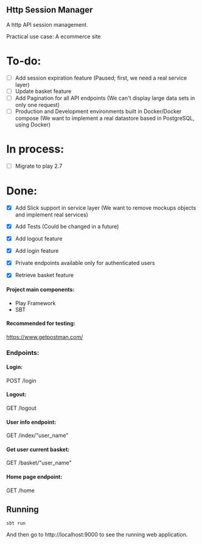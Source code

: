 
## Http Session Manager
A http API session management.

Practical use case: A ecommerce site


# To-do:

- [ ] Add session expiration feature (Paused; first, we need a real service layer)
- [ ] Update basket feature
- [ ] Add Pagination for all API endpoints (We can't display large data sets in only one request)
- [ ] Production and Development environments built in Docker/Docker compose (We want to implement a real datastore based in PostgreSQL, using Docker)

# In process:
- [ ] Migrate to play 2.7


# Done:
- [x] Add Slick support in service layer (We want to remove mockups objects and implement real services)
- [x] Add Tests (Could be changed in a future)
- [x] Add logout feature
- [x] Add login feature
- [x] Private endpoints available only for authenticated users
- [x] Retrieve basket feature





#### Project main components:
* Play Framework
* SBT

#### Recommended for testing:
https://www.getpostman.com/


### Endpoints:

#### Login:
POST /login 

#### Logout:
GET /logout

#### User info endpoint:

GET  /index/"user_name" 

#### Get user current basket:

GET  /basket/"user_name"


#### Home page endpoint:
GET  /home


## Running

```
sbt run
```

And then go to http://localhost:9000 to see the running web application.


